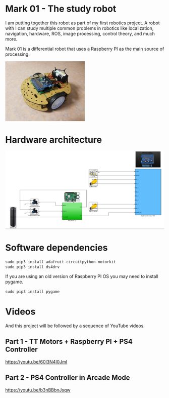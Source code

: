 # Mark 01 - The study robot

I am putting together this robot as part of my first robotics project. A robot with I can study multiple common problems in robotics like localization, navigation, hardware, ROS, image processing, control theory, and much more.

Mark 01 is a differential robot that uses a Raspberry PI as the main source of processing.

<img src="doc/images/robot_v1.jpg" width="50%" height="50%">

# Hardware architecture

<img src="doc/images/arch.PNG">

# Software dependencies

```
sudo pip3 install adafruit-circuitpython-motorkit
sudo pip3 install ds4drv
```
If you are using an old version of Raspberry PI OS you may need to install pygame.

```
sudo pip3 install pygame
```

# Videos

And this project will be followed by a sequence of YouTube videos.

## Part 1 - TT Motors + Raspberry PI + PS4 Controller

https://youtu.be/60l3N4I0JmI

## Part 2 - PS4 Controller in Arcade Mode

https://youtu.be/b3nBBbnJsqw
